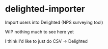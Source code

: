 # delighted-importer

Import users into Delighted (NPS surveying tool)

WIP nothing much to see here yet

I think I'd like to just do CSV -> Delighted
